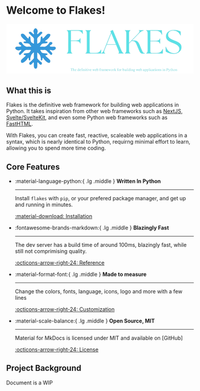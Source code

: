 # Welcome to Flakes!

![Banner of the Flakes Project](./assets/images/flakes-banner.png)

## What this is

Flakes is the definitive web framework for building web applications in Python. It takes inspiration from other web frameworks such as [NextJS](https://nextjs.org), [Svelte/SvelteKit](https://svelte.dev), and even some Python web frameworks such as [FastHTML](https://fastht.ml).

With Flakes, you can create fast, reactive, scaleable web applications in a syntax, which is nearly identical to Python, requirng minimal effort to learn, allowing you to spend more time coding.

## Core Features

<div class="grid cards" markdown>

-   :material-language-python:{ .lg .middle } __Written In Python__

    ---

    Install `flakes` with `pip`, or your prefered package manager, and get up
    and running in minutes.

    [:material-download: Installation](intro/installation.md)

-   :fontawesome-brands-markdown:{ .lg .middle } __Blazingly Fast__

    ---

    The dev server has a build time of around 100ms, blazingly fast, while still not comprimising quality.

    [:octicons-arrow-right-24: Reference](#)

-   :material-format-font:{ .lg .middle } __Made to measure__

    ---

    Change the colors, fonts, language, icons, logo and more with a few lines

    [:octicons-arrow-right-24: Customization](#)

-   :material-scale-balance:{ .lg .middle } __Open Source, MIT__

    ---

    Material for MkDocs is licensed under MIT and available on [GitHub]

    [:octicons-arrow-right-24: License](#)

</div>

## Project Background

Document is a WIP